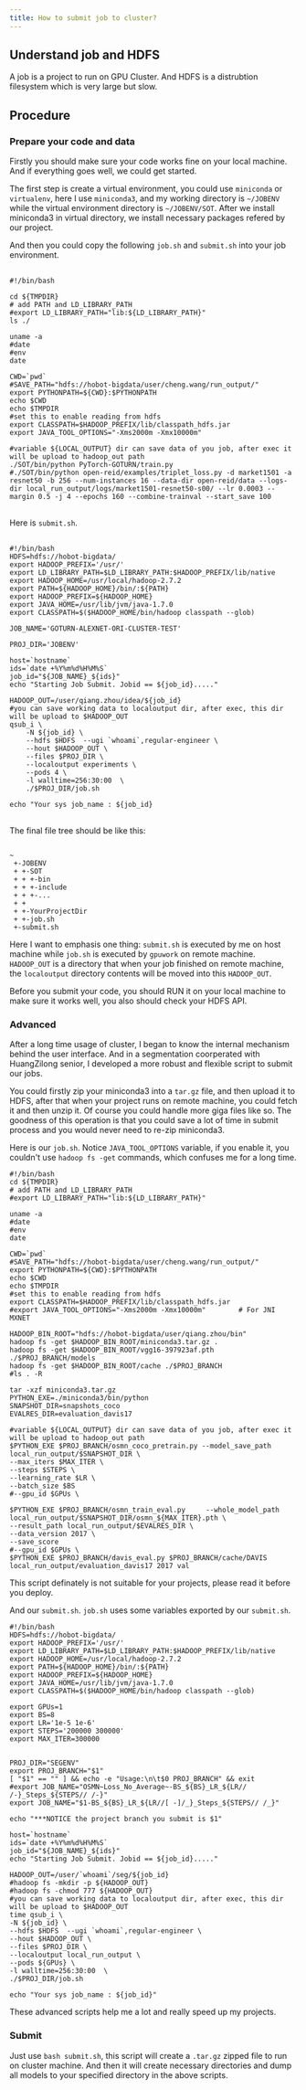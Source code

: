 ```yaml
---
title: How to submit job to cluster?
---
```


## Understand job and HDFS

A job is a project to run on GPU Cluster. And HDFS is a distrubtion filesystem which is very large but slow.


## Procedure

### Prepare your code and data

Firstly you should make sure your code works fine on your local machine. And if everything goes well, we could get started.

The first step is create a virtual environment, you could use `miniconda` or `virtualenv`, here I use `miniconda3`, and my working directory is `~/JOBENV` while the virtual environment directory is `~/JOBENV/SOT`. After we install miniconda3 in virtual directory, we install necessary packages refered by our project.

And then you could copy the following `job.sh` and `submit.sh` into your job environment.


<pre> <code>
#!/bin/bash

cd ${TMPDIR}
# add PATH and LD_LIBRARY_PATH
#export LD_LIBRARY_PATH="lib:${LD_LIBRARY_PATH}"
ls ./

uname -a
#date
#env
date

CWD=`pwd`
#SAVE_PATH="hdfs://hobot-bigdata/user/cheng.wang/run_output/"
export PYTHONPATH=${CWD}:$PYTHONPATH
echo $CWD
echo $TMPDIR
#set this to enable reading from hdfs 
export CLASSPATH=$HADOOP_PREFIX/lib/classpath_hdfs.jar
export JAVA_TOOL_OPTIONS="-Xms2000m -Xmx10000m"

#variable ${LOCAL_OUTPUT} dir can save data of you job, after exec it will be upload to hadoop_out path 
./SOT/bin/python PyTorch-GOTURN/train.py
#./SOT/bin/python open-reid/examples/triplet_loss.py -d market1501 -a resnet50 -b 256 --num-instances 16 --data-dir open-reid/data --logs-dir local_run_output/logs/market1501-resnet50-s00/ --lr 0.0003 --margin 0.5 -j 4 --epochs 160 --combine-trainval --start_save 100 
</code> </pre>


Here is `submit.sh`.

<pre> <code>
#!/bin/bash
HDFS=hdfs://hobot-bigdata/
export HADOOP_PREFIX='/usr/'
export LD_LIBRARY_PATH=$LD_LIBRARY_PATH:$HADOOP_PREFIX/lib/native
export HADOOP_HOME=/usr/local/hadoop-2.7.2
export PATH=${HADOOP_HOME}/bin/:${PATH}
export HADOOP_PREFIX=${HADOOP_HOME}
export JAVA_HOME=/usr/lib/jvm/java-1.7.0
export CLASSPATH=$($HADOOP_HOME/bin/hadoop classpath --glob)

JOB_NAME='GOTURN-ALEXNET-ORI-CLUSTER-TEST'

PROJ_DIR='JOBENV'

host=`hostname`
ids=`date +%Y%m%d%H%M%S`
job_id="${JOB_NAME}_${ids}"
echo "Starting Job Submit. Jobid == ${job_id}....."

HADOOP_OUT=/user/qiang.zhou/idea/${job_id}
#you can save working data to localoutput dir, after exec, this dir will be upload to $HADOOP_OUT
qsub_i \
    -N ${job_id} \
    --hdfs $HDFS  --ugi `whoami`,regular-engineer \
    --hout $HADOOP_OUT \
    --files $PROJ_DIR \
    --localoutput experiments \
    --pods 4 \
    -l walltime=256:30:00  \
    ./$PROJ_DIR/job.sh

echo "Your sys job_name : ${job_id}
</code> </pre>


The final file tree should be like this:

<pre><code>
~
 +-JOBENV
 + +-SOT
 + + +-bin
 + + +-include
 + + +-...
 + + 
 + +-YourProjectDir
 + +-job.sh
 +-submit.sh
</code></pre>

Here I want to emphasis one thing: `submit.sh` is executed by me on host machine while `job.sh` is executed by `gpuwork` on remote machine. `HADOOP_OUT` is a directory that when your job finished on remote machine, the `localoutput` directory contents will be moved into this `HADOOP_OUT`.


Before you submit your code, you should RUN it on your local machine to make sure it works well, you also should check your HDFS API.


### Advanced

After a long time usage of cluster, I began to know the internal mechanism behind the user interface. And in a segmentation coorperated with HuangZilong senior, I developed a more robust and flexible script to submit our jobs.

You could firstly zip your miniconda3 into a `tar.gz` file, and then upload it to HDFS, after that when your project runs on remote machine, you could fetch it and then unzip it. Of course you could handle more giga files like so. The goodness of this operation is that you could save a lot of time in submit process and you would never need to re-zip miniconda3.

Here is our `job.sh`. Notice `JAVA_TOOL_OPTIONS` variable, if you enable it, you couldn't use `hadoop fs -get` commands, which confuses me for a long time.

```
#!/bin/bash
cd ${TMPDIR}
# add PATH and LD_LIBRARY_PATH
#export LD_LIBRARY_PATH="lib:${LD_LIBRARY_PATH}"

uname -a
#date
#env
date

CWD=`pwd`
#SAVE_PATH="hdfs://hobot-bigdata/user/cheng.wang/run_output/"
export PYTHONPATH=${CWD}:$PYTHONPATH
echo $CWD
echo $TMPDIR
#set this to enable reading from hdfs
export CLASSPATH=$HADOOP_PREFIX/lib/classpath_hdfs.jar
#export JAVA_TOOL_OPTIONS="-Xms2000m -Xmx10000m"        # For JNI MXNET

HADOOP_BIN_ROOT="hdfs://hobot-bigdata/user/qiang.zhou/bin"
hadoop fs -get $HADOOP_BIN_ROOT/miniconda3.tar.gz .
hadoop fs -get $HADOOP_BIN_ROOT/vgg16-397923af.pth ./$PROJ_BRANCH/models
hadoop fs -get $HADOOP_BIN_ROOT/cache ./$PROJ_BRANCH
#ls . -R

tar -xzf miniconda3.tar.gz
PYTHON_EXE=./miniconda3/bin/python
SNAPSHOT_DIR=snapshots_coco
EVALRES_DIR=evaluation_davis17

#variable ${LOCAL_OUTPUT} dir can save data of you job, after exec it will be upload to hadoop_out path
$PYTHON_EXE $PROJ_BRANCH/osmn_coco_pretrain.py --model_save_path local_run_output/$SNAPSHOT_DIR \
--max_iters $MAX_ITER \
--steps $STEPS \
--learning_rate $LR \
--batch_size $BS
#--gpu_id $GPUs \

$PYTHON_EXE $PROJ_BRANCH/osmn_train_eval.py     --whole_model_path local_run_output/$SNAPSHOT_DIR/osmn_${MAX_ITER}.pth \
--result_path local_run_output/$EVALRES_DIR \
--data_version 2017 \
--save_score
#--gpu_id $GPUs \
$PYTHON_EXE $PROJ_BRANCH/davis_eval.py $PROJ_BRANCH/cache/DAVIS local_run_output/evaluation_davis17 2017 val
```

This script definately is not suitable for your projects, please read it before you deploy.

And our `submit.sh`. `job.sh` uses some variables exported by our `submit.sh`.

```
#!/bin/bash
HDFS=hdfs://hobot-bigdata/
export HADOOP_PREFIX='/usr/'
export LD_LIBRARY_PATH=$LD_LIBRARY_PATH:$HADOOP_PREFIX/lib/native
export HADOOP_HOME=/usr/local/hadoop-2.7.2
export PATH=${HADOOP_HOME}/bin/:${PATH}
export HADOOP_PREFIX=${HADOOP_HOME}
export JAVA_HOME=/usr/lib/jvm/java-1.7.0
export CLASSPATH=$($HADOOP_HOME/bin/hadoop classpath --glob)

export GPUs=1
export BS=8
export LR='1e-5 1e-6'
export STEPS='200000 300000'
export MAX_ITER=300000


PROJ_DIR="SEGENV"
export PROJ_BRANCH="$1"
[ "$1" == "" ] && echo -e "Usage:\n\t$0 PROJ_BRANCH" && exit
#export JOB_NAME="OSMN~Loss_No_Average~-BS_${BS}_LR_${LR// /-}_Steps_${STEPS// /-}"
export JOB_NAME="$1-BS_${BS}_LR_${LR//[ -]/_}_Steps_${STEPS// /_}"

echo "***NOTICE the project branch you submit is $1"

host=`hostname`
ids=`date +%Y%m%d%H%M%S`
job_id="${JOB_NAME}_${ids}"
echo "Starting Job Submit. Jobid == ${job_id}....."

HADOOP_OUT=/user/`whoami`/seg/${job_id}
#hadoop fs -mkdir -p ${HADOOP_OUT}
#hadoop fs -chmod 777 ${HADOOP_OUT}
#you can save working data to localoutput dir, after exec, this dir will be upload to $HADOOP_OUT
time qsub_i \
-N ${job_id} \
--hdfs $HDFS  --ugi `whoami`,regular-engineer \
--hout $HADOOP_OUT \
--files $PROJ_DIR \
--localoutput local_run_output \
--pods ${GPUs} \
-l walltime=256:30:00  \
./$PROJ_DIR/job.sh

echo "Your sys job_name : ${job_id}"
```

These advanced scripts help me a lot and really speed up my projects.


### Submit

Just use `bash submit.sh`, this script will create a `.tar.gz` zipped file to run on cluster machine. And then it will create necessary directories and dump all models to your specified directory in the above scripts.



